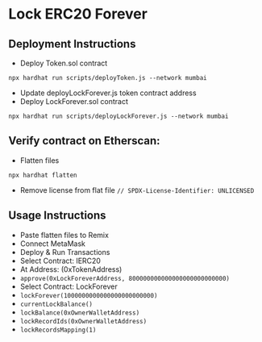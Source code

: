 # Lock ERC20 Forever

## Deployment Instructions
- Deploy Token.sol contract
```shell
npx hardhat run scripts/deployToken.js --network mumbai
```
- Update deployLockForever.js token contract address
- Deploy LockForever.sol contract 
```shell
npx hardhat run scripts/deployLockForever.js --network mumbai
```
## Verify contract on Etherscan:
- Flatten files 
```shell
npx hardhat flatten
```
- Remove license from flat file `// SPDX-License-Identifier: UNLICENSED`

## Usage Instructions
- Paste flatten files to Remix
- Connect MetaMask
- Deploy & Run Transactions
- Select Contract: IERC20
- At Address: (0xTokenAddress)
- `approve(0xLockForeverAddress, 800000000000000000000000000)`
- Select Contract: LockForever
- `lockForever(1000000000000000000000000)`
- `currentLockBalance()`
- `lockBalance(0xOwnerWalletAddress)`
- `lockRecordIds(0xOwnerWalletAddress)`
- `lockRecordsMapping(1)`
